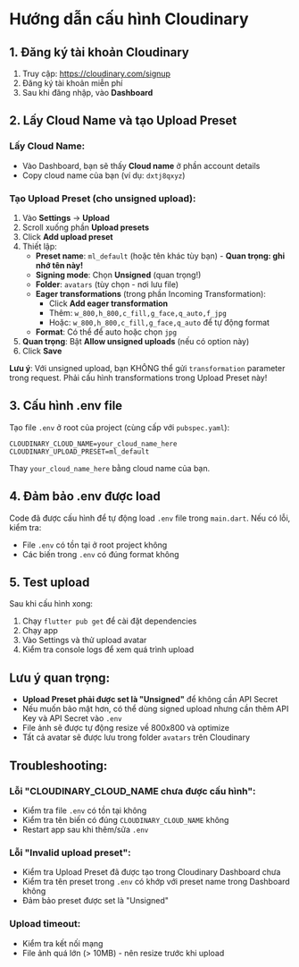 # Hướng dẫn cấu hình Cloudinary

## 1. Đăng ký tài khoản Cloudinary

1. Truy cập: https://cloudinary.com/signup
2. Đăng ký tài khoản miễn phí
3. Sau khi đăng nhập, vào **Dashboard**

## 2. Lấy Cloud Name và tạo Upload Preset

### Lấy Cloud Name:
- Vào Dashboard, bạn sẽ thấy **Cloud name** ở phần account details
- Copy cloud name của bạn (ví dụ: `dxtj8qxyz`)

### Tạo Upload Preset (cho unsigned upload):
1. Vào **Settings** → **Upload**
2. Scroll xuống phần **Upload presets**
3. Click **Add upload preset**
4. Thiết lập:
   - **Preset name**: `ml_default` (hoặc tên khác tùy bạn) - **Quan trọng: ghi nhớ tên này!**
   - **Signing mode**: Chọn **Unsigned** (quan trọng!)
   - **Folder**: `avatars` (tùy chọn - nơi lưu file)
   - **Eager transformations** (trong phần Incoming Transformation):
     - Click **Add eager transformation**
     - Thêm: `w_800,h_800,c_fill,g_face,q_auto,f_jpg`
     - Hoặc: `w_800,h_800,c_fill,g_face,q_auto` để tự động format
   - **Format**: Có thể để auto hoặc chọn `jpg`
5. **Quan trọng**: Bật **Allow unsigned uploads** (nếu có option này)
6. Click **Save**

**Lưu ý**: Với unsigned upload, bạn KHÔNG thể gửi `transformation` parameter trong request. Phải cấu hình transformations trong Upload Preset này!

## 3. Cấu hình .env file

Tạo file `.env` ở root của project (cùng cấp với `pubspec.yaml`):

```env
CLOUDINARY_CLOUD_NAME=your_cloud_name_here
CLOUDINARY_UPLOAD_PRESET=ml_default
```

Thay `your_cloud_name_here` bằng cloud name của bạn.

## 4. Đảm bảo .env được load

Code đã được cấu hình để tự động load `.env` file trong `main.dart`. Nếu có lỗi, kiểm tra:
- File `.env` có tồn tại ở root project không
- Các biến trong `.env` có đúng format không

## 5. Test upload

Sau khi cấu hình xong:
1. Chạy `flutter pub get` để cài đặt dependencies
2. Chạy app
3. Vào Settings và thử upload avatar
4. Kiểm tra console logs để xem quá trình upload

## Lưu ý quan trọng:

- **Upload Preset phải được set là "Unsigned"** để không cần API Secret
- Nếu muốn bảo mật hơn, có thể dùng signed upload nhưng cần thêm API Key và API Secret vào `.env`
- File ảnh sẽ được tự động resize về 800x800 và optimize
- Tất cả avatar sẽ được lưu trong folder `avatars` trên Cloudinary

## Troubleshooting:

### Lỗi "CLOUDINARY_CLOUD_NAME chưa được cấu hình":
- Kiểm tra file `.env` có tồn tại không
- Kiểm tra tên biến có đúng `CLOUDINARY_CLOUD_NAME` không
- Restart app sau khi thêm/sửa `.env`

### Lỗi "Invalid upload preset":
- Kiểm tra Upload Preset đã được tạo trong Cloudinary Dashboard chưa
- Kiểm tra tên preset trong `.env` có khớp với preset name trong Dashboard không
- Đảm bảo preset được set là "Unsigned"

### Upload timeout:
- Kiểm tra kết nối mạng
- File ảnh quá lớn (> 10MB) - nên resize trước khi upload


